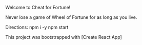 Welcome to Cheat for Fortune!

Never lose a game of Wheel of Fortune for as long as you live.

Directions:
npm i -y
npm start

This project was bootstrapped with [Create React App]
